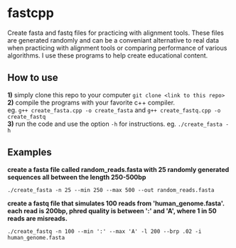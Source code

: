 # fastcpp
Create fasta and fastq files for practicing with alignment tools.  These files are generated randomly and can be a conveniant alternative to real data
when practicing with alignment tools or comparing performance of various algorithms.  I use these programs to help create educational content.
## How to use
**1)** simply clone this repo to your computer `git clone <link to this repo>`\
**2)** compile the programs with your favorite c++ compiler. \
eg. `g++ create_fasta.cpp -o create_fasta` and `g++ create_fastq.cpp -o create_fastq`\
**3)** run the code and use the option `-h` for instructions. eg. `./create_fasta -h` 

## Examples
**create a fasta file called random_reads.fasta with 25 randomly generated sequences all between the length 250-500bp** 
 ```
 ./create_fasta -n 25 --min 250 --max 500 --out random_reads.fasta
 ```
 **create a fastq file that simulates 100 reads from 'human_genome.fasta'.  each read is 200bp, phred quality is between ':' and 'A', where 1 in 50 reads are misreads.**
 ```
 ./create_fastq -n 100 --min ':' --max 'A' -l 200 --brp .02 -i human_genome.fasta
 ```

